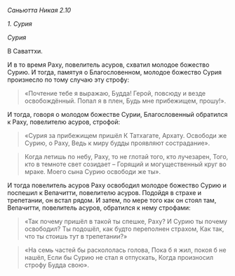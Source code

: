 *Саньютта Никая 2\.10*

*1\. Сурия*

*Сурия*

В Саваттхи\.

И в то время Раху, повелитель асуров, схватил молодое божество Сурию\. И тогда, памятуя о Благословенном, молодое божество Сурия произнесло по тому случаю эту строфу:

> «Почтение тебе я выражаю, Будда\!
> Герой, повсюду и везде освобождённый\.
> Попал я в плен,
> Будь мне прибежищем, прошу\!»\.

И тогда, говоря о молодом божестве Сурии, Благословенный обратился к Раху, повелителю асуров, строфой:

> «Сурия за прибежищем пришёл
> К Татхагате, Архату\.
> Освободи же Сурию, о Раху,
> Ведь к миру будды проявляют сострадание»\.

> Когда летишь по небу, Раху, то не глотай того, кто лучезарен,
> Того, кто в темноте свет созидает –
> Горящий и могущественный круг во мраке\.
> Моего сына Сурию освободи же ты»\.

И тогда повелитель асуров Раху освободил молодое божество Сурию и поспешил к Вепачитти, повелителю асуров\. Подойдя в страхе и трепетании, он встал рядом\. И затем, по мере того как он стоял там, Вепачитти, повелитель асуров, обратился к нему строфами:

> «Так почему пришёл в такой ты спешке, Раху?
> И Сурию ты почему освободил?
> Ты подошёл, как будто переполнен страхом,
> Как так, что ты стоишь тут в трепетании?»

> «На семь частей бы раскололась голова,
> Пока б я жил, покоя б не нашёл,
> Если бы Сурию не стал я отпускать,
> Когда произносил строфу Будда свою»\.
